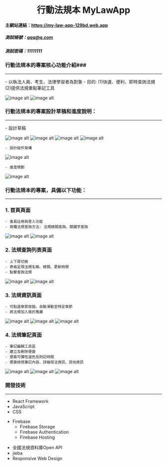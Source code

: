 <h1 align='center'>行動法規本 MyLawApp</h1>

#### 主網站連結：https://my-law-app-129bd.web.app

##### 測試帳號：qqq@q.com
##### 測試密碼：11111111

### 行動法規本的專案核心功能介紹###
<hr>
    - 以執法人員、考生、法律學習者為對象
    - 目的:
    (1)快速、便利、即時查詢法規
    (2)提供法規重點筆記工具

![image alt](https://raw.githubusercontent.com/Elsa2700/test/master/title.JPG)
![image alt](https://raw.githubusercontent.com/Elsa2700/test/master/userstory2.JPG)

### 行動法規本的專案設計草稿和進度說明：
<hr>
    - 設計草稿

![image alt](https://raw.githubusercontent.com/Elsa2700/test/master/wirefare_homepage.JPG)
![image alt](https://raw.githubusercontent.com/Elsa2700/test/master/wirefare_homepagelist.JPG)
![image alt](https://raw.githubusercontent.com/Elsa2700/test/master/wirefare_homepageinfo1.JPG)
![image alt](https://raw.githubusercontent.com/Elsa2700/test/master/wirefare_mynote.JPG)

    - 設計組件架構

![image alt](https://raw.githubusercontent.com/Elsa2700/test/master/%E7%B5%84%E4%BB%B6%E6%9E%B6%E6%A7%8B.JPG)

    - 進度規劃

![image alt](https://raw.githubusercontent.com/Elsa2700/test/master/wireframe_time.JPG)

### 行動法規本的專案，具備以下功能：
<hr>


### 1. 首頁頁面
    - 會員註冊與登入功能
    - 兩種法規查詢方法: 法規總類查詢、關鍵字查詢

![image alt](https://raw.githubusercontent.com/Elsa2700/test/master/homepage.JPG)
![image alt](https://raw.githubusercontent.com/Elsa2700/test/master/homepagerwd.JPG)

### 2. 法規查詢列表頁面
    - 上下頁切換
    - 表格呈現法規名稱、總類、更新時間
    - 點擊查詢法規

![image alt](https://raw.githubusercontent.com/Elsa2700/test/master/list.JPG)
![image alt](https://raw.githubusercontent.com/Elsa2700/test/master/listrwd.JPG)

### 3. 法規資訊頁面
    - 可點選章節按鈕，自動滑動至特定章節
    - 將法規加入我的蒐藏

![image alt](https://raw.githubusercontent.com/Elsa2700/test/master/info1.JPG)
![image alt](https://raw.githubusercontent.com/Elsa2700/test/master/info2.JPG)
![image alt](https://raw.githubusercontent.com/Elsa2700/test/master/inforwd.JPG)

### 4. 法規筆記頁面
    - 筆記編輯工具區
    - 建立及刪除便簽
    - 便簽可彈性選色及附記時間
    - 便簽檢視筆記內容、詳細母法資訊、其他資訊
![image alt](https://raw.githubusercontent.com/Elsa2700/test/master/note.JPG)
![image alt](https://raw.githubusercontent.com/Elsa2700/test/master/note2.JPG)
![image alt](https://raw.githubusercontent.com/Elsa2700/test/master/noterwd.JPG)

### 開發技術
<hr/>
<ul>
    <li>React Framework</li>
    <li>JavaScript</li>
    <li>CSS</li>
</ul>
<ul>
    <li>Firebase
        <ul>
            <li>Firebase Storage</li>
            <li>Firebase Authentication</li>
            <li>Firebase Hosting</li>
        </ul>
    </li>
</ul>
<ul>
    <li>全國法規資料庫Open API</li>
    <li>jieba</li>
    <li>Responsive Web Design</li>
</ul>